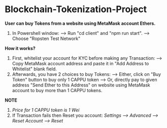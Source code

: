 # Blockchain-Tokenization-Project
**User can buy Tokens from a website using MetaMask account Ethers.**

1) In Powershell window: 
  --> Run "cd client" and "npm run start".
  --> Choose "Ropsten Test Network" 
  
**How it works?** 
1)  First, whitelist your account for KYC before making any Transaction:
  --> Copy MetaMask account address and paste it in "Add Address to Whitelist" blank field.
2) Afterwards, you have 2 choices to buy Tokens:
  --> Either, click on "Buy Token" button to buy only 1 CAPPU token
  --> Or, directly pay to given address "Send Ether to this Address" on website using MetaMask account to buy more than 1 CAPPU tokens.
  
**NOTE**
  1. *Price for 1 CAPPU token is 1 Wei*
  2. If Transaction fails then Reset you account: *Settings --> Advanced --> Reset Account --> Reset*

